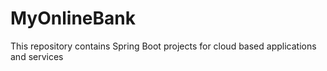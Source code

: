 # MyOnlineBank
This repository contains Spring Boot projects for cloud based applications and services
